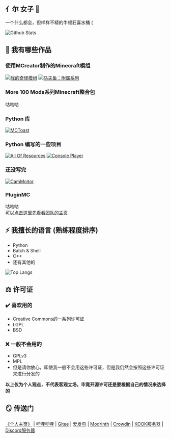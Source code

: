 ## 亻尔 女子 👋
一个什么都会，但样样不精的牛顿狂喜水桶 (

![Github Stats](https://github-readme-stats.vercel.app/api?username=SystemFileB&show_icons=true&theme=dark&layout=compact&locale=cn)

## 🤔 我有哪些作品
### 使用MCreator制作的Minecraft模组
[![我的奇怪模组](https://github-readme-stats.vercel.app/api/pin/?username=SystemFileB&repo=SyFB_Strange)](https://github.com/SystemFileB/SyFB_Strange)
[![马夫鱼：附属系列](https://github-readme-stats.vercel.app/api/pin/?username=SystemFileB&repo=mafish-extras)](https://github.com/SystemFileB/mafish-extras)

### More 100 Mods系列Minecraft整合包
咕咕咕

### Python 库
[![MCToast](https://github-readme-stats.vercel.app/api/pin/?username=SystemFileB&repo=mctoast)](https://github.com/SystemFileB/mctoast)

### Python 编写的一些项目
[![All Of Resources](https://github-readme-stats.vercel.app/api/pin/?username=SystemFileB&repo=all-of-resources)](https://github.com/SystemFileB/all-of-resources)
[![Console Player](https://github-readme-stats.vercel.app/api/pin/?username=SystemFileB&repo=console-player)](https://github.com/SystemFileB/console-player)

### 还没写完
[![CamMoitor](https://github-readme-stats.vercel.app/api/pin/?username=SystemFileB&repo=CamMonitor_Server)](https://github.com/SystemFileB/CamMonitor_Server)

### PluginMC
咕咕咕  
[可以点击这里先看看团队的主页](https://github.com/Pluginful)

## ⚡ 我擅长的语言 (熟练程度排序)
- Python
- Batch & Shell
- C++
- 还有其他的

![Top Langs](https://github-readme-stats.vercel.app/api/top-langs/?username=SystemFileB&hide=markdown,xslt,html&locale=cn&theme=dark&layout=compact)  

## ⚖️ 许可证
### ✔️ 喜欢用的
- Creative Commons的一系列许可证
- LGPL
- BSD

### ❌ 一般不会用的
- GPLv3
- MPL  
- 但是请你放心，即使我一般不会用这些许可证，但是我仍然会按照这些许可证来进行分发的

**以上仅为个人观点，不代表客观立场，毕竟开源许可还是要根据自己的情况来选择的**

## 🪞 传送门
[《个人主页》](https://systemfileb.github.io/home) | [哔哩哔哩](https://space.bilibili.com/1376977060) | [Gitee](https://gitee.com/SystemFileB) | [爱发电](https://afdian.com/a/systemfileb) | [Modrinth](https://modrinth.com/user/SystemFileB) | [Crowdin](https://zh.crowdin.com/profile/SystemFileB) | [KOOK服务器](https://kook.vip/vmwMs8) | [Discord服务器](https://discord.gg/P93nwYxWmQ)
